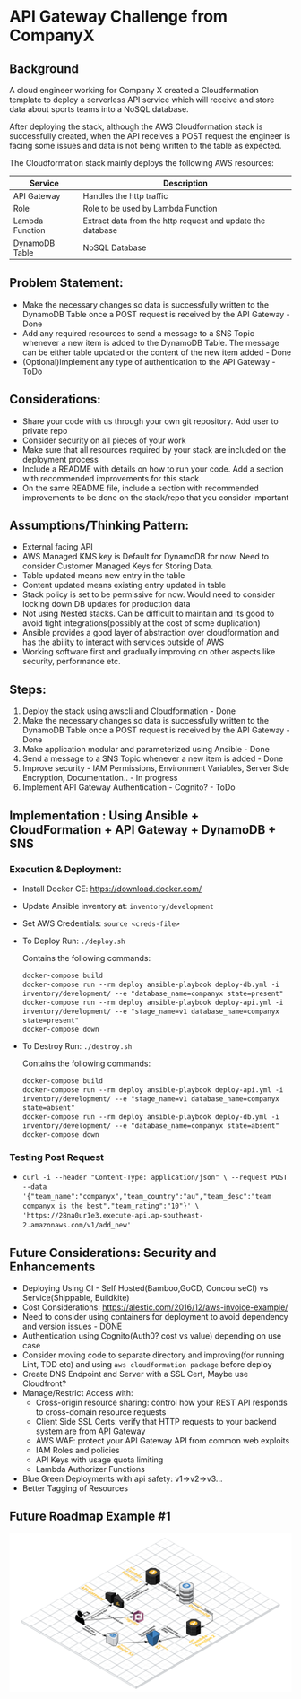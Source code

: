 # API Gateway Challenge from CompanyX

## Background
A cloud engineer working for Company X created a Cloudformation template to deploy a serverless API
service which will receive and store data about sports teams into a NoSQL database.

After deploying the stack, although the AWS Cloudformation stack is successfully created, when the API
receives a POST request the engineer is facing some issues and data is not being written to the table as
expected.

The Cloudformation stack mainly deploys the following AWS resources:

|Service        |Description|
|---------------|-----------|
|API Gateway    |Handles the http traffic|
|Role           |Role to be used by Lambda Function|
|Lambda Function|Extract data from the http request and update the database|
|DynamoDB Table |NoSQL Database|

## Problem Statement:

 - Make the necessary changes so data is successfully written to the DynamoDB Table once a POST request is received by the API Gateway - Done
 - Add any required resources to send a message to a SNS Topic whenever a new item is added to the DynamoDB Table. The message can be either table updated or the content of the new item added - Done
 - (Optional)Implement any type of authentication to the API Gateway - ToDo

## Considerations:
 - Share your code with us through your own git repository. Add user to private repo
 - Consider security on all pieces of your work
 - Make sure that all resources required by your stack are included on the deployment process
 - Include a README with details on how to run your code. Add a section with recommended improvements for this stack
 - On the same README file, include a section with recommended improvements to be done on the stack/repo that you consider important

## Assumptions/Thinking Pattern:
 - External facing API
 - AWS Managed KMS key is Default for DynamoDB for now. Need to consider Customer Managed Keys for Storing Data.
 - Table updated means new entry in the table
 - Content updated means existing entry updated in table
 - Stack policy is set to be permissive for now. Would need to consider locking down DB updates for production data
 - Not using Nested stacks. Can be difficult to maintain and its good to avoid tight integrations(possibly at the cost of some duplication)
 - Ansible provides a good layer of abstraction over cloudformation and has the ability to interact with services outside of AWS
 - Working software first and gradually improving on other aspects like security, performance etc.

## Steps:
 1. Deploy the stack using awscli and Cloudformation - Done
 2. Make the necessary changes so data is successfully written to the DynamoDB Table once a POST request is received by the API Gateway - Done
 3. Make application modular and parameterized using Ansible - Done
 4. Send a message to a SNS Topic whenever a new item is added - Done
 5. Improve security - IAM Permissions, Environment Variables, Server Side Encryption, Documentation..  - In progress
 6. Implement API Gateway Authentication - Cognito? - ToDo

## Implementation : Using Ansible + CloudFormation + API Gateway + DynamoDB + SNS

### Execution & Deployment: 
 * Install Docker CE: https://download.docker.com/
 * Update Ansible inventory at: `inventory/development`
 * Set AWS Credentials: `source <creds-file>`
 * To Deploy Run: `./deploy.sh`
    
    Contains the following commands:
    ```
    docker-compose build
    docker-compose run --rm deploy ansible-playbook deploy-db.yml -i inventory/development/ --e "database_name=companyx state=present"
    docker-compose run --rm deploy ansible-playbook deploy-api.yml -i inventory/development/ --e "stage_name=v1 database_name=companyx state=present"
    docker-compose down
    ```
 * To Destroy Run: `./destroy.sh`
    
    Contains the following commands:
    ```
    docker-compose build
    docker-compose run --rm deploy ansible-playbook deploy-api.yml -i inventory/development/ --e "stage_name=v1 database_name=companyx state=absent"
    docker-compose run --rm deploy ansible-playbook deploy-db.yml -i inventory/development/ --e "database_name=companyx state=absent"
    docker-compose down
    ```
### Testing Post Request
 - `curl -i --header "Content-Type: application/json" \
        --request POST --data '{"team_name":"companyx","team_country":"au","team_desc":"team companyx is the best","team_rating":"10"}' \
        'https://28na0ur1e3.execute-api.ap-southeast-2.amazonaws.com/v1/add_new'`

## Future Considerations: Security and Enhancements
 - Deploying Using CI - Self Hosted(Bamboo,GoCD, ConcourseCI) vs Service(Shippable, Buildkite)
 - Cost Considerations: https://alestic.com/2016/12/aws-invoice-example/
 - Need to consider using containers for deployment to avoid dependency and version issues - DONE
 - Authentication using Cognito(Auth0? cost vs value) depending on use case
 - Consider moving code to separate directory and improving(for running Lint, TDD etc) and using `aws cloudformation package` before deploy
 - Create DNS Endpoint and Server with a SSL Cert, Maybe use Cloudfront?
 - Manage/Restrict Access with:
    - Cross-origin resource sharing: control how your REST API responds to cross-domain resource requests
    - Client Side SSL Certs: verify that HTTP requests to your backend system are from API Gateway
    - AWS WAF: protect your API Gateway API from common web exploits
    - IAM Roles and policies
    - API Keys with usage quota limiting
    - Lambda Authorizer Functions
 - Blue Green Deployments with api safety: v1->v2->v3...
 - Better Tagging of Resources
 
## Future Roadmap Example #1

[![Drag Racing](assets/serverless.png)](https://www.puresec.io/blog/aws-security-best-practices-for-api-gateway)